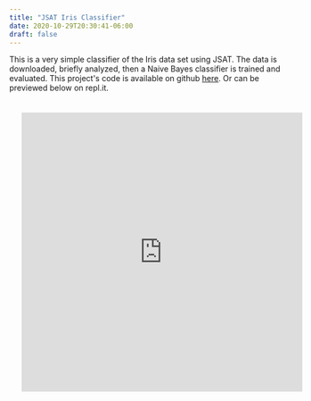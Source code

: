 ```yaml
---
title: "JSAT Iris Classifier"
date: 2020-10-29T20:30:41-06:00
draft: false 
---
```


This is a very simple classifier of the Iris data set using JSAT. The data is downloaded, briefly analyzed, then a Naive Bayes classifier is trained and evaluated. This project's code is available on github [here](https://github.com/timhradil/JSAT-Iris-Classifier). Or can be previewed below on repl.it.

<iframe style="padding:22px" frameborder="0" width="100%" height="500px" src="https://replit.com/@TimHradil/JSAT-Iris-Classifier?embed=true"></iframe>

